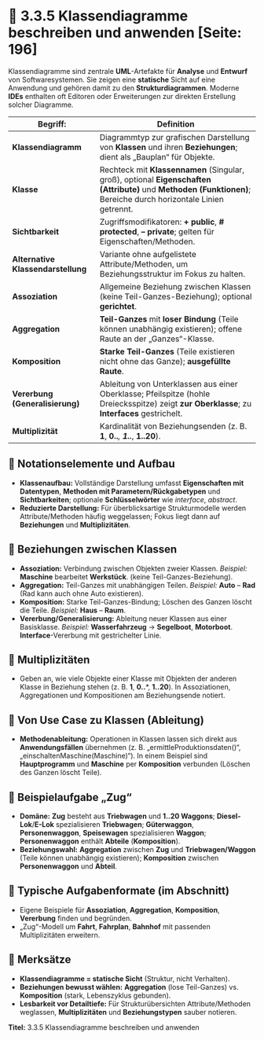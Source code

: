 # 🧩 3.3.5 Klassendiagramme beschreiben und anwenden [Seite: 196]

Klassendiagramme sind zentrale **UML**-Artefakte für **Analyse** und **Entwurf** von Softwaresystemen. Sie zeigen eine **statische** Sicht auf eine Anwendung und gehören damit zu den **Strukturdiagrammen**. Moderne **IDEs** enthalten oft Editoren oder Erweiterungen zur direkten Erstellung solcher Diagramme. 

| Begriff:                           | Definition                                                                                                                                                         |
| ---------------------------------- | ------------------------------------------------------------------------------------------------------------------------------------------------------------------ |
| **Klassendiagramm**                | Diagrammtyp zur grafischen Darstellung von **Klassen** und ihren **Beziehungen**; dient als „Bauplan“ für Objekte.                                                 |
| **Klasse**                         | Rechteck mit **Klassennamen** (Singular, groß), optional **Eigenschaften (Attribute)** und **Methoden (Funktionen)**; Bereiche durch horizontale Linien getrennt.  |
| **Sichtbarkeit**                   | Zugriffsmodifikatoren: **+ public**, **# protected**, **– private**; gelten für Eigenschaften/Methoden.                                                            |
| **Alternative Klassendarstellung** | Variante ohne aufgelistete Attribute/Methoden, um Beziehungsstruktur im Fokus zu halten.                                                                           |
| **Assoziation**                    | Allgemeine Beziehung zwischen Klassen (keine Teil-Ganzes-Beziehung); optional **gerichtet**.                                                                       |
| **Aggregation**                    | **Teil-Ganzes** mit **loser Bindung** (Teile können unabhängig existieren); offene Raute an der „Ganzes“-Klasse.                                                   |
| **Komposition**                    | **Starke Teil-Ganzes** (Teile existieren nicht ohne das Ganze); **ausgefüllte Raute**.                                                                             |
| **Vererbung (Generalisierung)**    | Ableitung von Unterklassen aus einer Oberklasse; Pfeilspitze (hohle Dreiecksspitze) zeigt **zur Oberklasse**; zu **Interfaces** gestrichelt.                       |
| **Multiplizität**                  | Kardinalität von Beziehungsenden (z. B. **1**, **0..***, **1..***, **1..20**).                                                                                     |

## 🧱 Notationselemente und Aufbau

* **Klassenaufbau:** Vollständige Darstellung umfasst **Eigenschaften mit Datentypen**, **Methoden mit Parametern/Rückgabetypen** und **Sichtbarkeiten**; optionale **Schlüsselwörter** wie *interface*, *abstract*. 
* **Reduzierte Darstellung:** Für überblicksartige Strukturmodelle werden Attribute/Methoden häufig weggelassen; Fokus liegt dann auf **Beziehungen** und **Multiplizitäten**. 

## 🔗 Beziehungen zwischen Klassen

* **Assoziation:** Verbindung zwischen Objekten zweier Klassen. *Beispiel:* **Maschine** bearbeitet **Werkstück**. (keine Teil-Ganzes-Beziehung). 
* **Aggregation:** Teil-Ganzes mit unabhängigen Teilen. *Beispiel:* **Auto** – **Rad** (Rad kann auch ohne Auto existieren). 
* **Komposition:** Starke Teil-Ganzes-Bindung; Löschen des Ganzen löscht die Teile. *Beispiel:* **Haus** – **Raum**. 
* **Vererbung/Generalisierung:** Ableitung neuer Klassen aus einer Basisklasse. *Beispiel:* **Wasserfahrzeug** → **Segelboot**, **Motorboot**. **Interface**-Vererbung mit gestrichelter Linie.

## 🧮 Multiplizitäten

* Geben an, wie viele Objekte einer Klasse mit Objekten der anderen Klasse in Beziehung stehen (z. B. **1**, **0..***, **1..20**). In Assoziationen, Aggregationen und Kompositionen am Beziehungsende notiert. 

## 🔁 Von Use Case zu Klassen (Ableitung)

* **Methodenableitung:** Operationen in Klassen lassen sich direkt aus **Anwendungsfällen** übernehmen (z. B. „ermittleProduktionsdaten()“, „einschaltenMaschine(Maschine)“). In einem Beispiel sind **Hauptprogramm** und **Maschine** per **Komposition** verbunden (Löschen des Ganzen löscht Teile). 

## 🚆 Beispielaufgabe „Zug“

* **Domäne:** **Zug** besteht aus **Triebwagen** und **1..20 Waggons**; **Diesel-Lok**/**E-Lok** spezialisieren **Triebwagen**; **Güterwaggon**, **Personenwaggon**, **Speisewagen** spezialisieren **Waggon**; **Personenwaggon** enthält **Abteile** (**Komposition**).
* **Beziehungswahl:** **Aggregation** zwischen **Zug** und **Triebwagen/Waggon** (Teile können unabhängig existieren); **Komposition** zwischen **Personenwaggon** und **Abteil**. 

## 🧪 Typische Aufgabenformate (im Abschnitt)

* Eigene Beispiele für **Assoziation**, **Aggregation**, **Komposition**, **Vererbung** finden und begründen.
* „Zug“-Modell um **Fahrt**, **Fahrplan**, **Bahnhof** mit passenden Multiplizitäten erweitern. 

## 📌 Merksätze

* **Klassendiagramme = statische Sicht** (Struktur, nicht Verhalten). 
* **Beziehungen bewusst wählen:** **Aggregation** (lose Teil-Ganzes) vs. **Komposition** (stark, Lebenszyklus gebunden). 
* **Lesbarkeit vor Detailtiefe:** Für Strukturübersichten Attribute/Methoden weglassen, **Multiplizitäten** und **Beziehungstypen** sauber notieren. 

**Titel:** 3.3.5 Klassendiagramme beschreiben und anwenden 
